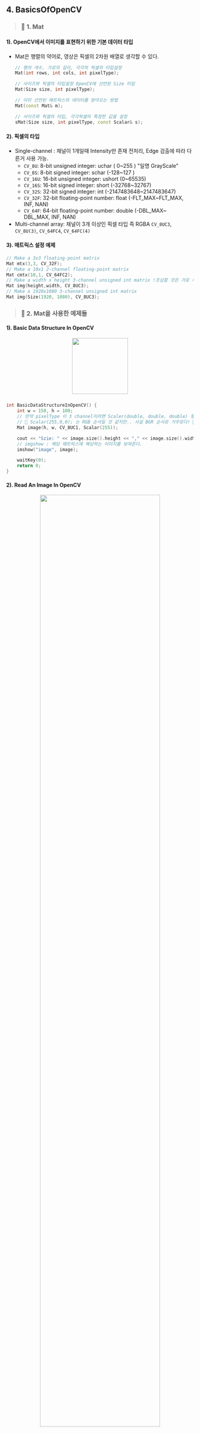 ## 4. BasicsOfOpenCV

> ### 📄 1. Mat

#### 1). OpenCV에서 이미지를 표현하기 위한 기본 데이터 타입
* Mat은 행렬의 약어로, 영상은 픽셀의 2차원 배열로 생각할 수 있다.
    ```cpp
    // 행의 개수, 가로의 길이, 각각의 픽셀의 타입설정
    Mat(int rows, int cols, int pixelType);

    // 사이즈와 픽셀의 타입설정 OpenCV에 선언된 Size 타입
    Mat(Size size, int pixelType);

    // 이미 선언된 매트릭스의 데이터를 받아오는 방법
    Mat(const Mat& m);

    // 사이즈와 픽셀의 타입, 각각픽셀의 특정한 값을 설정
    sMat(Size size, int pixelType, const Scalar& s);
    ```


#### 2). 픽셀의 타입

* Single-channel : 채널이 1개일때 Intensity만 존재
  전처리, Edge 검출에 따라 다른거 사용 가능.
    * `CV_8U`: 8-bit unsigned integer: uchar ( 0~255 ) "일명 GrayScale"
    * `CV_8S`: 8-bit signed integer: schar (-128~127 )
    * `CV_16U`: 16-bit unsigned integer: ushort (0~65535)
    * `CV_16S`: 16-bit signed integer: short (-32768~32767)
    * `CV_32S`: 32-bit signed integer: int (-2147483648~2147483647)
    * `CV_32F`: 32-bit floating-point number: float (-FLT_MAX~FLT_MAX, INF, NAN)
    * `CV_64F`: 64-bit floating-point number: double (-DBL_MAX~ DBL_MAX, INF, NAN)
* Multi-channel array: 채널이 3개 이상인 픽셀 타입 즉 RGBA
    `CV_8UC3`, `CV_8U(3)`, `CV_64FC4`, `CV_64FC(4)`

#### 3). 매트릭스 설정 예제
```cpp
// Make a 3x3 floating-point matrix
Mat mtx(3,3, CV_32F);
// Make a 10x1 2-channel floating-point matrix
Mat cmtx(10,1, CV_64FC2);
// Make a width x height 3-channel unsigned int matrix !조심할 것은 가로 세로 반대!
Mat img(height,width, CV_8UC3);
// Make a 1920x1080 3-channel unsigned int matrix
Mat img(Size(1920, 1080), CV_8UC3);
```

> ### 📄 2. Mat을 사용한 예제들

#### 1). Basic Data Structure In OpenCV

<div align=center>
    <img src="image/2025-03-23-01-42-40.png" width=150px>
    <h5></h5>
</div>

```cpp
int BasicDataStructureInOpenCV() {
    int w = 150, h = 100;
    // 만약 pixelType 이 3 channel이라면 Scaler(double, double, double) 형태이다.
    // 🚸 Scalar(255,0,0); 는 RGB 순서일 것 같지만.. 사실 BGR 순서로 거꾸로다! 🚸
    Mat image(h, w, CV_8UC1, Scalar(255));

    cout << "Szie: " << image.size().height << "," << image.size().width << endl;
    // imgshow : 해당 매트릭스에 해당하는 이미지를 보여준다.
    imshow("image", image);

    waitKey(0);
    return 0;
}
```

#### 2). Read An Image In OpenCV

<div align=center>
    <img src="image/2025-03-23-01-46-33.png" width=80%>
    <h5></h5>
</div>

```cpp
int ReadAnImageInOpenCV() {
    Mat gray_image, color_image;

    // 두번째 파라미터의 0이 들어가 있다.
    // 이것이 뜻하는 바는 이미지를 GrayScale 로 읽겠다는 것 이다.
    gray_image = imread("./resources/lena.png", 0);

    // 두번째 파라미터에 1이 들어가 있거나
    // 아무 값도 작성하지 않는 다면 Color로 읽겠다는 것 이다.
    color_image = imread("./resources/lena.png", 0);

    imshow("gray image", gray_image);
    imshow("color image", color_image);

    waitKey(0);
    return 0;
}
```

> ### 📄 Video Capture

<div align=center>
    <img src="image/2025-03-19-01-04-33.png" width=100%>
    <h5>VideoCaputre Class</h5>
</div>

1. ##### `bool grap()`
    * 현재 존재하는 프레임의 그 다음 프레임을 가져오기 위한 함수
    * *grappass와 연관이 있어 보인다.*
2. ##### `bool open(const string &fileName)`
    * 파일을 읽어오기 위함 삽입 연산자도 오버라이드 되어 있다.
3. ##### `operator >> (Mat &image)`
4. ##### `release()`
   * 비디오를 해제한다.


<div align=center>
    <img src="image/2025-03-19-01-06-15.png" width=100%>
    <h5>VideoCaputre Class</h5>
</div>

* ##### `get(int propid)`
  * 지금 비디오 캡쳐 클래스가 가진 상세한 정보를 알 수 있다. propid는 매크로로 작성됨

* `int waitKey(int delay = 0)`
    * milliseconds 만큼 딜레이가 생긴다.
    * 그리고 0 값을 넣는다는 것은 영원히 어떤 이벤트가 오기 전까지는 멈춘다는 뜻
    * 현재 fps를 통해 딜레이를 계산하고, WaitKey()에 fps에 해당하는 대기 시간을 넣어 주는 기법도 가능
    * 이 함수가 없다면 우리가 눈치채기도 전에 쭉~ 아주 빠르게 프레임을 재생하고 꺼질 것 이다.
    그래서 33ms를 기다리도록 할 수 있다.

#### 1). Read a Video from a File

```cpp
int ReadAVideoFromAFile() {
    Mat frame;
    // 비디오를 읽으려먼 `VideoCapture`를 반드시 써야한다.
    VideoCapture cap;

    // check if file exists. if none program ends
    if(cap.open("background.mp4") == 0) {
        cout << "no such file!" << endl;
        waitKey(0);
    }

    while(1) {
        cap >> frame;
        if(frame.empty()) {
            cout << "end of video" << endl;
            break;
        }
        imshow("video", frame);

        // `waitKey(33) //ms` 이 함수가 없다면
        // 우리가 눈치채기도 전에 쭉~ 아주 빠르게 프레임을 재생하고 꺼질 것 이다.
        // 그래서 33ms를 기다리도록 할 수 있다.
        waitKey(33);
    }
}
```

#### 2). Read a Video from a webcam

```cpp
int ReadAVideoFromAWebcam() {
    Mat frame;
    // 웹캠에서 캡쳐를 가져오는 함수,
    // `VideoCapture(0)`을 사용하면 웹캠을 가져올 수 있다. 단,
    // 꼭 각 컴퓨터마다 인덱스가 0이 아닐 순 있는데 대부분 0이다.
    // 만약 웹캠이 안되면 두가지중 하나다
    // 1. 막아놨거나
    // 2. 인덱스가 0이 아니거나.
    VideoCapture cap(0);

    while(1) {
        cap >> frame;

        imshow("web cam", frame);
        // `waitKey(16) //ms`를 기다리도록 한다.
        waitKey(16);
    }
}
```

#### 3). Play With VideoCapture
```cpp
int PlayWithVideoCapture() {
    Mat frame;
    VideoCapture cap;

    if(cap.open("background.mp4") == false) return -1;
    double fps = cap.get(CAP_PROP_FPS);
    double time_in_msec = 0;
    int curr_frame = 0;
    int total_frames = cap.get(CAP_PROP_FRAME_COUNT);

    while(time_in_msec < 3000) {
        cap >> frame;
        if(frame.empty()) break;
        time_in_msec = cap.get(CAP_PROP_POS_MSEC);
        curr_frame = cap.get(CAP_PROP_POS_FRAMES);
        // 현재 프레임을 하나하나 씩 출력하며 전체 프레임 을 리턴한다
        cout << "frames: " << curr_frame << "/" << total_frames << endl;
        imshow("video", frame);

        // 현재 fps를 통해 딜레이를 계산하고, WaitKey()에 fps에 해당하는 대기 시간을 넣어 준다.
        waitKey(1000 / fps);
    }

    waitKey(0);
    return 0;
}
```

1. ##### `CAP_PROP_POS_MSEC`
   * 비디오 캡쳐의 timestamp를 가져오거나, 현재 상태의 milliseconds로서의 위치를 알 수 있다.
2. ##### `CAP_PROP_POS_FRAMES`
   * 제로 베이스 0으로 시작하는 인덱스를 리턴하고, 다음에 디코드, 렌더링 될 프레임을 리턴한다.
3. ##### `CAP_PROP_FPS`
   * Frame Rate
4. ##### `CAP_PROP_FRAME_COUNT`
   * 비디오 파일의 총 프레임 수


![](image/2025-03-19-01-09-37.png)
